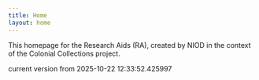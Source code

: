 ```yaml
---
title: Home
layout: home
---
```


This homepage for the Research Aids (RA), created by NIOD in the context of the Colonial Collections project. 


current version from 2025-10-22 12:33:52.425997